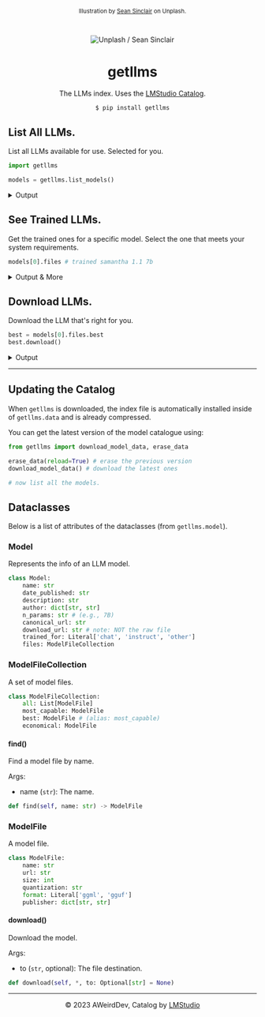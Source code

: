 <div align="center">
<sub>

Illustration by [Sean Sinclair](https://unsplash.com/@seanwsinclair) on Unplash.

</sub>

<br />

<img
  src="https://github.com/AWeirdScratcher/getllms/assets/90096971/3280e416-2e9a-4ae5-965d-c1c69d351d90"
  alt="Unplash / Sean Sinclair"
  />

# getllms

The LLMs index. Uses the [LMStudio Catalog](https://github.com/lmstudio-ai/model-catalog).

`$ pip install getllms`



</div>

## List All LLMs.

List all LLMs available for use. Selected for you.

```python
import getllms

models = getllms.list_models()
```

<details>
    <summary>Output</summary>
    <p>

```python
[
    Model(
        name='Samantha 1.1 7B',
        description='Samantha has been trained in philos…',
        files=[ …(2) ]
    ),
    Model(
        name='Redmond-Puffin-13B-V1.3',
        description='Redmond-Puffin-13B is one of the wo…',
        files=[ …(1) ]
    )
]
```

    </p>
</details>

## See Trained LLMs.

Get the trained ones for a specific model. Select the one that meets your system requirements.

```python
models[0].files # trained samantha 1.1 7b
```

<details>
    <summary>Output & More</summary>
    <p>

**Output**

```python
FileCollection(
    best=ModelFile(
        name='samantha-1.1-llama-7b.ggmlv3.q6_K.bin',
        size=5528904320,
        url='https://huggingface.co/TheBlok…'
    ),
    +1
)
```

***

**More**

Additionally, you can see all the available model files:

```python
models[0].files.all # [ ModelFile(name='samantha-1.1-llama-…'), … ]
```

    </p>
</details>

## Download LLMs.

Download the LLM that's right for you.

```python
best = models[0].files.best
best.download()
```

<details>
    <summary>Output</summary>
    <p>

```python
Downloading... 116.44MB / 5.15GB (0.02%)
```

    </p>
</details>

***

## Updating the Catalog

When `getllms` is downloaded, the index file is automatically installed inside of `getllms.data` and is already compressed.

You can get the latest version of the model catalogue using:

```python
from getllms import download_model_data, erase_data

erase_data(reload=True) # erase the previous version
download_model_data() # download the latest ones

# now list all the models.
```

## Dataclasses

Below is a list of attributes of the dataclasses (from `getllms.model`).

### Model

Represents the info of an LLM model.

```python
class Model:
    name: str
    date_published: str
    description: str
    author: dict[str, str]
    n_params: str # (e.g., 7B)
    canonical_url: str
    download_url: str # note: NOT the raw file
    trained_for: Literal['chat', 'instruct', 'other']
    files: ModelFileCollection
```

### ModelFileCollection

A set of model files.

```python
class ModelFileCollection:
    all: List[ModelFile]
    most_capable: ModelFile
    best: ModelFile # (alias: most_capable)
    economical: ModelFile
```

#### find()

Find a model file by name.

Args:
- name (`str`): The name.

```python
def find(self, name: str) -> ModelFile
```

### ModelFile

A model file.

```python
class ModelFile:
    name: str
    url: str
    size: int
    quantization: str
    format: Literal['ggml', 'gguf']
    publisher: dict[str, str]
```

#### download()

Download the model.

Args:
- to (`str`, optional): The file destination.

```python
def download(self, *, to: Optional[str] = None)
```

***

<div align="center">

© 2023 AWeirdDev, Catalog by [LMStudio](https://github.com/lmstudio-ai)

</div>
